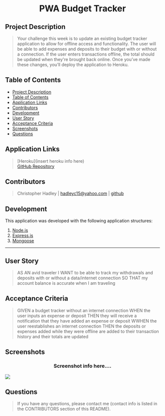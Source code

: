 # <div align="center">**PWA Budget Tracker**</div>

## **Project Description**
> Your challenge this week is to update an existing budget tracker application to allow for offline access and functionality. The user will be able to add expenses and deposits to their budget with or without a connection. If the user enters transactions offline, the total should be updated when they're brought back online. Once you’ve made these changes, you’ll deploy the application to Heroku.

## **Table of Contents** 
* [Project Description](#project-description)  
* [Table of Contents](#table-of-contents)  
* [Application Links](#application-links)  
* [Contributors](#contributors)  
* [Development](#development)  
* [User Story](#user-story)  
* [Acceptance Criteria](#acceptance-criteria)  
* [Screenshots](#screenshots)
* [Questions](#questions)  

## **Application Links**
> [Heroku](insert heroku info here)  
> [GitHub Repository](https://github.com/hadleyc15/pwa-budget-tracker)

## **Contributors** 
> Christopher Hadley | <hadleyc15@yahoo.com> | [github](https://github.com/hadleyc15)    

## **Development**
This application was developed with the following application structures:

1. [Node.js](https://nodejs.org/en/)
2. [Express.js](http://expressjs.com/)
3. [Mongoose](https://mongoosejs.com/)

---

## **User Story**

> AS AN avid traveler
> I WANT to be able to track my withdrawals and deposits with or without a data/internet connection
> SO THAT my account balance is accurate when I am traveling

## **Acceptance Criteria**
> GIVEN a budget tracker without an internet connection
> WHEN the user inputs an expense or deposit
> THEN they will receive a notification that they have added an expense or deposit
> WWHEN the user reestablishes an internet connection
> THEN the deposits or expenses added while they were offline are added to their transaction history and their totals are updated


## **Screenshots**

### <div align="center">**Screenshot info here....**</div>
<img src="/assets/images/Screenshot%20().png" />


## **Questions**
>If you have any questions, please contact me (contact info is listed in the CONTRIBUTORS section of this README).